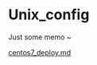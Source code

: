 # Unix_config
Just some memo ~

[centos7_deploy.md](http://kyshel.me/unix_config/?file=centos7_deploy.md)
